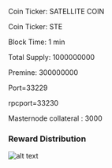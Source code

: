  
Coin Ticker: SATELLITE COIN

Coin Ticker: STE

Block Time: 1 min

Total Supply: 1000000000

Premine: 300000000

Port=33229

rpcport=33230

Masternode collateral : 3000
 

### Reward Distribution
 
![alt text](http://139.180.213.129/STE2.png)

